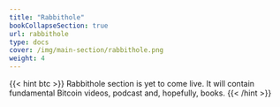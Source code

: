 ```yaml
---
title: "Rabbithole"
bookCollapseSection: true
url: rabbithole
type: docs
cover: /img/main-section/rabbithole.png
weight: 4
---
```


{{< hint btc >}}
Rabbithole section is yet to come live. It will contain fundamental Bitcoin videos, podcast and, hopefully, books.
{{< /hint >}}